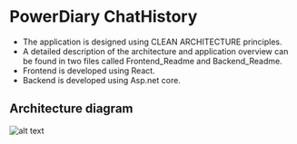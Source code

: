 # PowerDiary ChatHistory

-	The application is designed using CLEAN ARCHITECTURE principles.
- A detailed description of the architecture and application overview can be found in two files called Frontend_Readme and Backend_Readme.
- Frontend is developed using React.
- Backend is developed using Asp.net core.

## Architecture diagram
![alt text](https://github.com/SyedAskari/PowerDiary-ChatHistory/blob/main/ArchitectureDiagram.png?raw=true)

